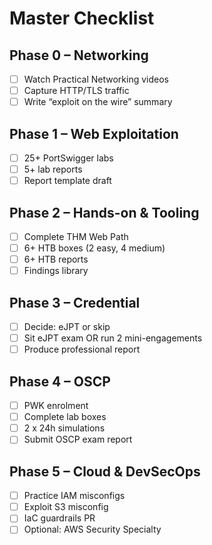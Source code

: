 # Master Checklist

## Phase 0 – Networking
- [ ] Watch Practical Networking videos
- [ ] Capture HTTP/TLS traffic
- [ ] Write “exploit on the wire” summary

## Phase 1 – Web Exploitation
- [ ] 25+ PortSwigger labs
- [ ] 5+ lab reports
- [ ] Report template draft

## Phase 2 – Hands-on & Tooling
- [ ] Complete THM Web Path
- [ ] 6+ HTB boxes (2 easy, 4 medium)
- [ ] 6+ HTB reports
- [ ] Findings library

## Phase 3 – Credential
- [ ] Decide: eJPT or skip
- [ ] Sit eJPT exam OR run 2 mini-engagements
- [ ] Produce professional report

## Phase 4 – OSCP
- [ ] PWK enrolment
- [ ] Complete lab boxes
- [ ] 2 x 24h simulations
- [ ] Submit OSCP exam report

## Phase 5 – Cloud & DevSecOps
- [ ] Practice IAM misconfigs
- [ ] Exploit S3 misconfig
- [ ] IaC guardrails PR
- [ ] Optional: AWS Security Specialty
